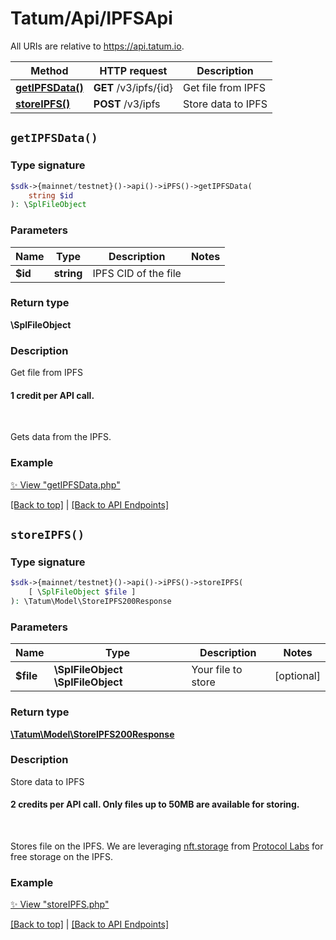 # Tatum/Api/IPFSApi

All URIs are relative to https://api.tatum.io.

Method | HTTP request | Description
------------- | ------------- | -------------
[**getIPFSData()**](#getipfsdata) | **GET** /v3/ipfs/{id} | Get file from IPFS
[**storeIPFS()**](#storeipfs) | **POST** /v3/ipfs | Store data to IPFS


## `getIPFSData()`

### Type signature

```php
$sdk->{mainnet/testnet}()->api()->iPFS()->getIPFSData(
    string $id
): \SplFileObject
```

### Parameters

Name | Type | Description  | Notes
------------- | ------------- | ------------- | -------------
 **$id** | **string**  | IPFS CID of the file |

### Return type

**\SplFileObject**

### Description

Get file from IPFS

<h4>1 credit per API call.</h4><br/><p>Gets data from the IPFS.</p>

### Example

[✨ View "getIPFSData.php"](../../samples/Api/IPFSApi/getIPFSData.php)

[[Back to top]](#) | [[Back to API Endpoints]](../index.md#api-endpoints)

## `storeIPFS()`

### Type signature

```php
$sdk->{mainnet/testnet}()->api()->iPFS()->storeIPFS(
    [ \SplFileObject $file ]
): \Tatum\Model\StoreIPFS200Response
```

### Parameters

Name | Type | Description  | Notes
------------- | ------------- | ------------- | -------------
 **$file** | **\SplFileObject** **\SplFileObject**  | Your file to store | [optional]

### Return type

[**\Tatum\Model\StoreIPFS200Response**](../Model/StoreIPFS200Response.md)

### Description

Store data to IPFS

<h4>2 credits per API call. Only files up to 50MB are available for storing.</h4><br/> <p>Stores file on the IPFS. We are leveraging <a href="https://nft.storage/" target="_blank">nft.storage</a> from <a href="https://protocol.ai/" target="_blank">Protocol Labs</a> for free storage on the IPFS.</p>

### Example

[✨ View "storeIPFS.php"](../../samples/Api/IPFSApi/storeIPFS.php)

[[Back to top]](#) | [[Back to API Endpoints]](../index.md#api-endpoints)
